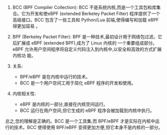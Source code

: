 
1. BCC (BPF Compiler Collection):
   BCC 不是系统内核,而是一个工具包和库集合。它为开发和使eBPF (extended Berkeley Packet Filter) 程序提供了一个高级接口。BCC 包含了一些工具和 Python/Lua 前端,使得编写和加载 eBPF得更加容易 。

2. BPF (Berkeley Packet Filter):
   BPF 是一种技术,最初设计用于网络包过滤。它后扩展成 eBPF (extended BPF),成为了 Linux 内核的 一个重要组成部分。eBPF 允许用户空间程序将自定义代码注入到内核中,以安全和高效的方式扩展内核功 能。

3. 关系:
   - BPF/eBPF 是在内核中运行的技术。
   - BCC 是一个用户空间工用于简化 eBPF 程序的开发和使用。

4. 内核相关性:
   - eBPF 是内核的一部分,直接在内核空间运行。
   - BCC 运行在用户空间,但它生成的 eBPF 程序会被加载到内核中执行。

总之,您的理解是正确的。BCC 是一个工具集,而 BPF/eBPF 才是实际在内核中运行的技术。BCC 使得使用 BPF/eBPF 变得更加方便,但它本身不是内核的一部分。
